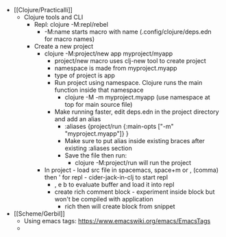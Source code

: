 - [[Clojure/Practicalli]]
	- Clojure tools and CLI
		- Repl: clojure -M:repl/rebel
			- -M:name starts macro with name (.config/clojure/deps.edn for macro names)
		- Create a new project
			- clojure -M:project/new app myproject/myapp
				- project/new macro uses clj-new tool to create project
				- namespace is made from myproject.myapp
				- type of project is app
				- Run project using namespace. Clojure runs the main function inside that namespace
					- clojure -M -m myproject.myapp (use namespace at top for main source file)
				- Make running faster, edit deps.edn in the project directory and add an alias
					- :aliases
					  {project/run 
					    {:main-opts ["-m" "myproject.myapp"]}
					   }
					- Make sure to put alias inside existing braces after existing :aliases section
					- Save the file then run:
						- clojure -M:project/run will run the project
			- In project - load src file in spacemacs, space+m or , (comma) then ' for repl - cider-jack-in-clj to start repl
				- , e b to evaluate buffer and load it into repl
				- create rich comment block - experiment inside block but won't be compiled with application
					- rich <TAB> then <Return> will create block from snippet
- [[Scheme/Gerbil]]
	- Using emacs tags: https://www.emacswiki.org/emacs/EmacsTags
	-